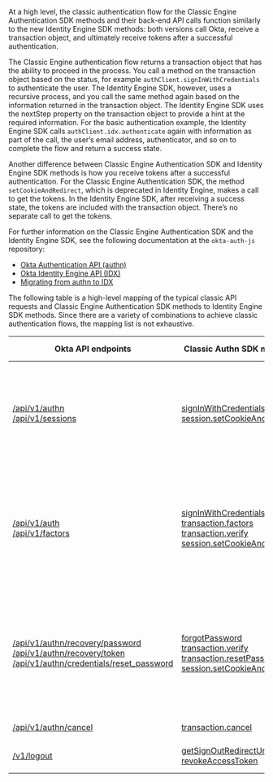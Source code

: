 
At a high level, the classic authentication flow for the Classic Engine Authentication SDK methods and their back-end API calls function similarly to the new Identity Engine SDK methods: both versions call Okta, receive a transaction object, and ultimately receive tokens after a successful authentication.

The Classic Engine authentication flow returns a transaction object that has the ability to proceed in the process. You call a method on the transaction object based on the status, for example `authClient.signInWithCredentials` to authenticate the user. The Identity Engine SDK, however, uses a recursive process, and you call the same method again based on the information returned in the transaction object. The Identity Engine SDK uses the nextStep property on the transaction object to provide a hint at the required information. For the basic authentication example, the Identity Engine SDK calls `authClient.idx.authenticate` again with information as part of the call, the user’s email address, authenticator, and so on to complete the flow and return a success state.

Another difference between Classic Engine Authentication SDK and Identity Engine SDK methods is how you receive tokens after a successful authentication. For the Classic Engine Authentication SDK, the method `setCookieAndRedirect`, which is deprecated in Identity Engine, makes a call to get the tokens. In the Identity Engine SDK, after receiving a success state, the tokens are included with the transaction object. There’s no separate call to get the tokens.

For further information on the Classic Engine Authentication SDK and the Identity Engine SDK, see the following documentation at the `okta-auth-js` repository:

* [Okta Authentication API (authn)](https://github.com/okta/okta-auth-js/blob/master/docs/authn.md)
* [Okta Identity Engine API (IDX)](https://github.com/okta/okta-auth-js/blob/master/docs/idx.md)
* [Migrating from authn to IDX](https://github.com/okta/okta-auth-js/blob/master/docs/migrate-from-authn-to-idx.md)

The following table is a high-level mapping of the typical classic API requests and Classic Engine Authentication SDK methods to Identity Engine SDK methods. Since there are a variety of combinations to achieve classic authentication flows, the mapping list is not exhaustive.

| Okta API endpoints      | Classic Authn SDK methods      |   Identity Engine SDK methods      |   Description |
| ----------------------- | ------------------------------ | -----------------------------------| ------------- |
| [/api/v1/authn](/docs/reference/api/authn/)<br>[/api/v1/sessions](/docs/reference/api/sessions/#create-session-with-a-session-token)| [signInWithCredentials](https://github.com/okta/okta-auth-js/blob/master/docs/authn.md#signinwithcredentialsoptions) [session.setCookieAndRedirect](https://github.com/okta/okta-auth-js/blob/2bae66c5f56998d7b71b8f04fe1474d6eae85868/docs/authn.md#sessionsetcookieandredirectsessiontoken-redirecturi) | [idx.authenticate](https://github.com/okta/okta-auth-js/blob/2bae66c5f56998d7b71b8f04fe1474d6eae85868/docs/idx.md#idxauthenticate)| Authenticate a user with username and password credentials. See [Map Authentication code to the Identity Engine SDK](/docs/guides/oie-upgrade-api-sdk-to-oie-sdk/nodejs/main/#map-authentication-code-to-the-okta-identity-engine-sdk).|
| [/api/v1/auth](/docs/reference/api/authn/)<br>[/api/v1/factors](/docs/reference/api/factors/#get-started-with-the-factors-api)| [signInWithCredentials](https://github.com/okta/okta-auth-js/blob/master/docs/authn.md#signinwithcredentialsoptions) [transaction.factors](https://github.com/okta/okta-auth-js/blob/master/docs/authn.md#mfa_required) [transaction.verify](https://github.com/okta/okta-auth-js/blob/master/docs/authn.md#mfa_challenge) [session.setCookieAndRedirect](http://session.setCookieAndRedirect) | [idx.authenticate](https://github.com/okta/okta-auth-js/blob/master/docs/idx.md#idxauthenticate)| Sign in a user using multifactor authentication, verify the factor and challenge. See [Map MFA Authentication code to the Identity Engine SDK](/docs/guides/oie-upgrade-api-sdk-to-oie-sdk/nodejs/main/#map-mfa-authentication-code-to-the-okta-identity-engine-sdk).|
| [/api/v1/authn/recovery/password](docs/reference/api/authn/#forgot-password)<br>[/api/v1/authn/recovery/token](/docs/reference/api/authn/#verify-recovery-token) [/api/v1/authn/credentials/reset_password](/docs/reference/api/authn/#reset-password) | [forgotPassword](https://github.com/okta/okta-auth-js/blob/master/docs/authn.md#forgotpasswordoptions) [transaction.verify](https://github.com/okta/okta-auth-js/blob/master/docs/authn.md#mfa_challenge) [transaction.resetPassword](https://github.com/okta/okta-auth-js/blob/master/docs/authn.md#resetpasswordoptions) [session.setCookieAndRedirect](http://session.setCookieAndRedirect) | [idx.recoverPassword](https://github.com/okta/okta-auth-js/blob/master/docs/idx.md#idxrecoverpassword)| Password recovery flow, including a factor challenge and password reset. See [Map Password Recovery code to the Identity Engine SDK](/docs/guides/oie-upgrade-api-sdk-to-oie-sdk/nodejs/main/#map-password-recovery-code-to-the-okta-identity-engine-sdk).|
| [/api/v1/authn/cancel](https://developer.okta.com/docs/reference/api/authn/#cancel-transaction) | [transaction.cancel](https://github.com/okta/okta-auth-js/blob/master/docs/authn.md#cancel)| [idx.cancel](https://github.com/okta/okta-auth-js/blob/master/docs/idx.md#idxcancel)| Cancels the Auth flow.|
| [/v1/logout](https://developer.okta.com/docs/reference/api/oidc/#logout)| [getSignOutRedirectUrl](https://github.com/okta/okta-auth-js/blob/7cb9599fbf18b53f2e3a90c4e82bb65770d41887/samples/generated/express-embedded-auth-with-sdk/web-server/routes/logout.js) [revokeAccessToken](https://github.com/okta/okta-auth-js/blob/7cb9599fbf18b53f2e3a90c4e82bb65770d41887/samples/generated/express-embedded-auth-with-sdk/web-server/routes/logout.js) | n/a | Sign out. See [User Sign out (local app)](/docs/guides/oie-upgrade-api-sdk-to-oie-sdk/nodejs/main/#map-basic-sign-out-apis-to-okta-identity-engine-sdk).|
